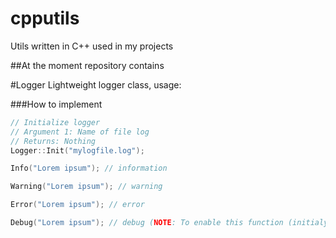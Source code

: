 cpputils
========

Utils written in C++ used in my projects

##At the moment repository contains

#Logger
Lightweight logger class, usage:

###How to implement
```cpp
// Initialize logger
// Argument 1: Name of file log
// Returns: Nothing
Logger::Init("mylogfile.log"); 

Info("Lorem ipsum"); // information

Warning("Lorem ipsum"); // warning

Error("Lorem ipsum"); // error

Debug("Lorem ipsum"); // debug (NOTE: To enable this function (initialy it's just empty macro) you need to add preprocessor called "DEBUG" to your project)
```
